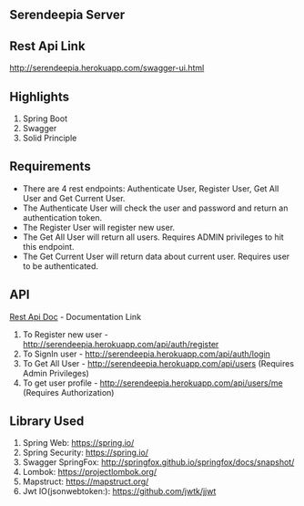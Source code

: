 ## Serendeepia Server

## Rest Api Link
http://serendeepia.herokuapp.com/swagger-ui.html

## Highlights

1. Spring Boot
2. Swagger
3. Solid Principle

## Requirements

* There are 4 rest endpoints: Authenticate User, Register User, Get All User and Get Current User.
* The Authenticate User will check the user and password and return an authentication token.
* The Register User will register new user.
* The Get All User will return all users. Requires ADMIN privileges to hit this endpoint.
* The Get Current User will return data about current user. Requires user to be authenticated.

## API
[Rest Api Doc](http://serendeepia.herokuapp.com/swagger-ui.html) - Documentation Link

1. To Register new user - http://serendeepia.herokuapp.com/api/auth/register
2. To SignIn user - http://serendeepia.herokuapp.com/api/auth/login
3. To Get All User - http://serendeepia.herokuapp.com/api/users (Requires Admin Privileges)
4. To get user profile - http://serendeepia.herokuapp.com/api/users/me (Requires Authorization)

## Library Used
1. Spring Web: https://spring.io/
2. Spring Security: https://spring.io/
3. Swagger SpringFox: http://springfox.github.io/springfox/docs/snapshot/
4. Lombok: https://projectlombok.org/
5. Mapstruct: https://mapstruct.org/
6. Jwt IO(jsonwebtoken:): https://github.com/jwtk/jjwt
